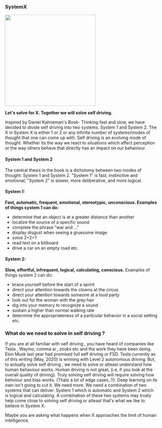 ### SystemX

<!-- Alignment options!!!!! -->
<img align="centre" width="300" height="300" src= "https://github.com/SystemX-ai/SystemX/blob/master/images/logo.png">

**Let's solve for X. Together we will solve self driving.**

Inspired by Daniel Kahneman's Book- Thinking fast and slow, we have decided to divide self driving into two systems. System 1 and System 2. 
The X in System X is either 1 or 2 or any infinite number of systems/modes of thought that one can come up with. Self driving is an evolving 
mode of thought. Whether its the way we react to situations which affect perception or the way others behave that directly has an impact on our 
behaviour. 

#### System 1 and System 2

The central thesis in the book is a dichotomy between two modes of thought: System 1 and System 2.
"System 1" is fast, instinctive and emotional; "System 2" is slower, more deliberative, and more logical.

#### System 1:
**Fast, automatic, frequent, emotional, stereotypic, unconscious. Examples of things system 1 can do:**
- determine that an object is at a greater distance than another
- localize the source of a specific sound
- complete the phrase "war and ..."
- display disgust when seeing a gruesome image
- solve 2+2=?
- read text on a billboard
- drive a car on an empty road etc.

#### System 2:
**Slow, effortful, infrequent, logical, calculating, conscious.**
Examples of things system 2 can do:
- brace yourself before the start of a sprint
- direct your attention towards the clowns at the circus
- direct your attention towards someone at a loud party
- look out for the woman with the grey hair
- dig into your memory to recognize a sound
- sustain a higher than normal walking rate
- determine the appropriateness of a particular behavior in a social setting etc.

### What do we need to solve in self driving ?

If you are at all familiar with self driving , you have heard of companies like Tesla , Waymo, comma ai , zooks etc and the work
they have been doing. Elon Musk last year had promised full self driving or FSD. Tesla currently as of this writing (May, 2020) is winning 
with Level 2 autonomous driving. But, to actually solve self driving , we need to solve or atleast understand how human behaviour works. 
Human driving is not great, (i.e, if you look at the overall quality of driving). Truly solving self driving will require solving how behviour and
bias works. (Thats a lot of edge cases..!!). Deep learning on its own isn't going to cut it. We need more. We need a combination of two systems
that can deliver. System 1 which is automatic and System 2 which is logical and calculating. A combination of these two systems may truely 
help come close to solving self driving or atleast that's what we like to believe in System X.



Maybe you are asking what happens when X approaches the limit of human intelligence. 
